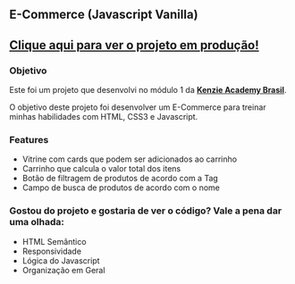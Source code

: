 E-Commerce (Javascript Vanilla)
---

## [Clique aqui para ver o projeto em produção!](https://leonardoliska.github.io/E-Commerce-Part-2/)

### Objetivo

Este foi um projeto que desenvolvi no módulo 1 da [**Kenzie Academy Brasil**](https://www.linkedin.com/school/kenzie-brasil/).

O objetivo deste projeto foi desenvolver um E-Commerce para treinar minhas habilidades com HTML, CSS3 e Javascript.


### Features

- Vitrine com cards que podem ser adicionados ao carrinho
- Carrinho que calcula o valor total dos itens
- Botão de filtragem de produtos de acordo com a Tag
- Campo de busca de produtos de acordo com o nome


### Gostou do projeto e gostaria de ver o código? Vale a pena dar uma olhada:

- HTML Semântico
- Responsividade
- Lógica do Javascript
- Organização em Geral
